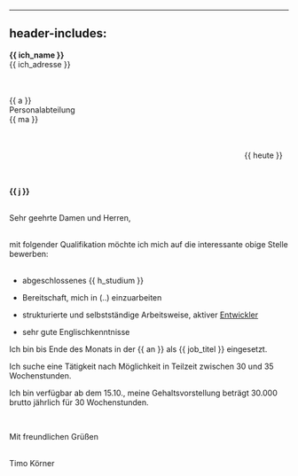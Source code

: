 
---
header-includes: <script src="../js.js" id=spr data-name=de></script><script src="../ags.js"></script>
---

**<span class=tem>{{ ich_name }}</apan>**  
<span class=tem>{{ ich_adresse }}</span>  
&nbsp;  
&nbsp;

<span class=tem_ag>{{ a }}</span>  
Personalabteilung  
<span class=tem_ag>{{ ma }}</span>  
&nbsp;  
&nbsp;

&emsp;&emsp;&emsp;&emsp;&emsp;&emsp;&emsp;&emsp;&emsp;&emsp;&emsp;&emsp;&emsp;&emsp;&emsp;&emsp;&emsp;&emsp;&emsp;&emsp;&emsp;&emsp;&emsp;&emsp;&emsp;&emsp;&emsp;&emsp;&emsp;&emsp; <span class=tem>{{ heute }}</span>  
&nbsp;  
&nbsp;

**<span class=tem_ag>{{ j }}</span>**    
&nbsp;  

Sehr geehrte Damen und Herren,

&nbsp;   
mit folgender Qualifikation möchte ich mich auf die interessante obige Stelle bewerben:  
&nbsp;

- abgeschlossenes <span class=tem>{{ h_studium }}</span>

- Bereitschaft, mich in (..) einzuarbeiten

- strukturierte und selbstständige Arbeitsweise, aktiver [Entwickler](https://stackoverflow.com/users/1705829/timo?tab=activity)
- sehr gute Englischkenntnisse
&nbsp;

Ich bin bis Ende des Monats in der <span class=tem>{{ an }}</span> als <span class=tem>{{ job_titel }}</span> eingesetzt.
&nbsp;

Ich suche eine Tätigkeit nach Möglichkeit in Teilzeit zwischen 30 und 35 Wochenstunden.  

Ich bin verfügbar ab dem 15.10., meine Gehaltsvorstellung beträgt 30.000 brutto jährlich für 30 Wochenstunden.  

&nbsp;

Mit freundlichen Grüßen  
&nbsp;

Timo Körner

